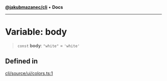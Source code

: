 [**@jakubmazanec/cli**](../../../README.md) • **Docs**

---

# Variable: body

> `const` **body**: `"white"` = `'white'`

## Defined in

[cli/source/ui/colors.ts:1](https://github.com/jakubmazanec/tools/blob/3137813ef46c72d3c081751f960a2aa2c61ad567/packages/cli/source/ui/colors.ts#L1)
